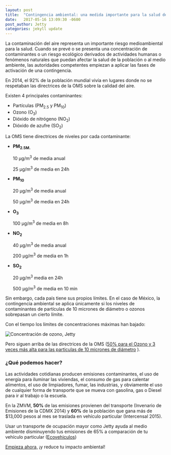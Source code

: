 ```yaml
---
layout: post
title:  "Contingencia ambiental: una medida importante para la salud de todos."
date:   2017-05-16 13:09:30 -0600
post_author: Jetty
categories: jekyll update
---
```


La contaminación del aire representa un importante riesgo medioambiental para la salud. Cuando se prevé o se presenta una concentración de contaminantes o un riesgo ecológico derivados de actividades humanas o fenómenos naturales que puedan afectar la salud de la población o al medio ambiente, las autoridades competentes empiezan a aplicar las fases de activación de una contingencia.

En 2014, el 92% de la población mundial vivía en lugares donde no se respetaban las directrices de la OMS sobre la calidad del aire.

Existen 4 principales contaminantes:

<ul>
  <li>Partículas (PM<sub>2.5</sub> y PM<sub>10</sub>)</li>
  <li>Ozono (O<sub>3</sub>)</li>
  <li>Dióxido de nitrógeno (NO<sub>2</sub>)</li>
  <li>Dióxido de azufre (SO<sub>2</sub>)</li>
</ul>

La OMS tiene directrices de niveles por cada contaminante:

<ul>
  <li>
    <strong>PM<sub>2.5M.</sub></strong>
    <p>10 μg/m<sup>3</sup> de media anual</p>
    <p>25 μg/m<sup>3</sup> de media en 24h</p>
  </li>
  <li>
    <strong>PM<sub>10</sub></strong>
    <p>20 μg/m<sup>3</sup> de media anual</p>
    <p>50 μg/m<sup>3</sup> de media en 24h</p>
  </li>
  <li>
    <strong>O<sub>3</sub></strong>
    <p>100 μg/m<sup>3</sup> de media en 8h</p>
  </li>
  <li>
    <strong>NO<sub>2</sub></strong>
    <p>40 μg/m<sup>3</sup> de media anual</p>
    <p>200 μg/m<sup>3</sup> de media en 1h</p>
  </li>
  <li>
    <strong>SO<sub>2</sub></strong>
    <p>20 μg/m<sup>3</sup> media en 24h</p>
    <p>500 μg/m<sup>3</sup> de media en 10 min</p>
  </li>
</ul>

Sin embargo, cada país tiene sus propios límites. En el caso de México, la contingencia ambiental se aplica únicamente si los niveles de contaminantes de partículas de 10 micrones de diámetro o ozonos sobrepasan un cierto límite.

Con el tiempo los límites de concentraciones máximas han bajado:

![Concentración de ozono, Jetty]({{site.baseurl}}/imgs-blog/concentracion-de-ozono.png)

Pero siguen arriba de las directrices de la OMS ([50% para el Ozono y 3 veces más alta para las particulas de 10 micrones de diámetro][50-ozono] ).

<h3>¿Qué podemos hacer?</h3>
Las actividades cotidianas producen emisiones contaminantes, el uso de energía para iluminar las viviendas, el consumo de gas para calentar alimentos, el uso de limpiadores, fumar, las industrias, y obviamente el uso de cualquier forma de transporte que se mueva con gasolina, gas o Diesel para ir al trabajo o la escuela.

En la ZMVM, <b>50%</b> de las emisiones provienen del transporte (Invenario de Emisiones de la CDMX 2014) y <b>60%</b> de la población que gana más de $13,000 pesos al mes se traslada en vehículo particular (Intercensal 2015).

Usar un transporte de ocupación mayor como Jetty ayuda al medio ambiente disminuyendo tus emisiones de 65% a comparación de tu vehículo particular ([Ecovehiculos][eco])

[Empieza ahora,][jetty] ¡y reduce tu impacto ambiental!

[50-ozono]: http://www.aire.df.gob.mx/descargas/ultima-hora/calidad-aire/pcaa/pcaa-modificaciones.pdf
[eco]: http://ecovehiculos.gob.mx
[jetty]: http://www.jetty.mx
